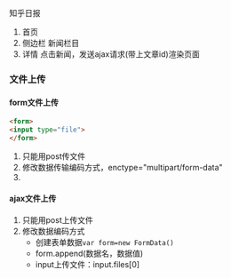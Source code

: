 知乎日报
1. 首页
2. 侧边栏 新闻栏目
3. 详情 点击新闻，发送ajax请求(带上文章id)渲染页面



### 文件上传
#### form文件上传
```html
<form>
<input type="file">
</form>
```
1. 只能用post传文件
2. 修改数据传输编码方式，enctype="multipart/form-data"
3. 


#### ajax文件上传
1. 只能用post上传文件
2. 修改数据编码方式
    * 创建表单数据`var form=new FormData()`
    * form.append(数据名，数据值)
    * input上传文件：input.files[0]